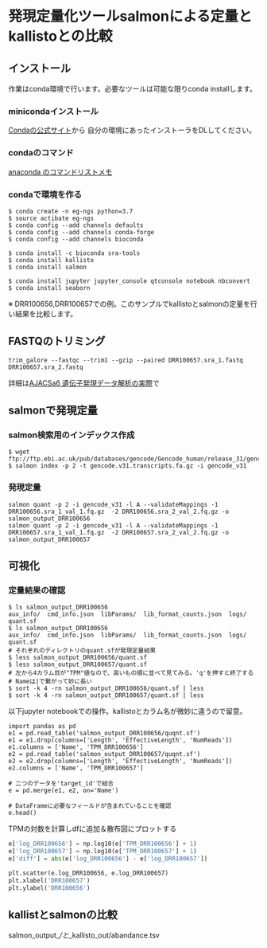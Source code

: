 # 発現定量化ツールsalmonによる定量とkallistoとの比較


## インストール

作業はconda環境で行います。必要なツールは可能な限りconda installします。

### minicondaインストール
[Condaの公式サイト](https://docs.conda.io/en/latest/miniconda.html)から
自分の環境にあったインストーラをDLしてください。

### condaのコマンド
[anaconda のコマンドリストメモ](https://qiita.com/natsuriver/items/4ae6eed5f47e34817090)

### condaで環境を作る

```
$ conda create -n eg-ngs python=3.7
$ source actibate eg-ngs
$ conda config --add channels defaults
$ conda config --add channels conda-forge
$ conda config --add channels bioconda

$ conda install -c bioconda sra-tools 
$ conda install kallisto
$ conda install salmon

$ conda install jupyter jupyter_console qtconsole notebook nbconvert
$ conda install seaborn

```

※ DRR100656,DRR100657での例。このサンプルでkallistoとsalmonの定量を行い結果を比較します。

## FASTQのトリミング

`trim_galore --fastqc --trim1 --gzip --paired DRR100657.sra_1.fastq DRR100657.sra_2.fastq`

詳細は[AJACSa6 遺伝子発現データ解析の実際](https://github.com/AJACS-training/AJACSa6/tree/master/03_bono)で

## salmonで発現定量

### salmon検索用のインデックス作成

```
$ wget ftp://ftp.ebi.ac.uk/pub/databases/gencode/Gencode_human/release_31/gencode.v31.transcripts.fa.gz
$ salmon index -p 2 -t gencode.v31.transcripts.fa.gz -i gencode_v31
```

### 発現定量

```
salmon quant -p 2 -i gencode_v31 -l A --validateMappings -1 DRR100656.sra_1_val_1.fq.gz  -2 DRR100656.sra_2_val_2.fq.gz -o salmon_output_DRR100656
salmon quant -p 2 -i gencode_v31 -l A --validateMappings -1 DRR100657.sra_1_val_1.fq.gz  -2 DRR100657.sra_2_val_2.fq.gz -o salmon_output_DRR100657
```

## 可視化

### 定量結果の確認

```
$ ls salmon_output_DRR100656
aux_info/  cmd_info.json  libParams/  lib_format_counts.json  logs/  quant.sf
$ ls salmon_output_DRR100656
aux_info/  cmd_info.json  libParams/  lib_format_counts.json  logs/  quant.sf
# それぞれのディレクトリのquant.sfが発現定量結果
$ less salmon_output_DRR100656/quant.sf
$ less salmon_output_DRR100657/quant.sf
# 左から4カラム目が"TPM"値なので、高いもの順に並べて見てみる。'q'を押すと終了する
# Nameは|で繋がって妙に長い
$ sort -k 4 -rn salmon_output_DRR100656/quant.sf | less
$ sort -k 4 -rn salmon_output_DRR100657/quant.sf | less
```

以下jupyter notebookでの操作。kallistoとカラム名が微妙に違うので留意。
```
import pandas as pd
e1 = pd.read_table('salmon_output_DRR100656/quqnt.sf')
e1 = e1.drop(columns=['Length', 'EffectiveLength', 'NumReads'])
e1.columns = ['Name', 'TPM_DRR100656']
e2 = pd.read_table('salmon_output_DRR100657/quqnt.sf')
e2 = e2.drop(columns=['Length', 'EffectiveLength', 'NumReads'])
e2.columns = ['Name', 'TPM_DRR100657']

# 二つのデータを'target_id'で結合
e = pd.merge(e1, e2, on='Name')

# DataFrameに必要なフィールドが含まれていることを確認
e.head()

```

TPMの対数を計算しdfに追加＆散布図にプロットする
```python
e['log_DRR100656'] = np.log10(e['TPM_DRR100656'] + 1)
e['log_DRR100657'] = np.log10(e['TPM_DRR100657'] + 1)
e['diff'] = abs(e['log_DRR100656'] - e['log_DRR100657'])

plt.scatter(e.log_DRR100656, e.log_DRR100657)
plt.xlabel('DRR100657')
plt.ylabel('DRR100656')
```

## kallistとsalmonの比較

salmon_output_*/と*_kallisto_out/abandance.tsv

